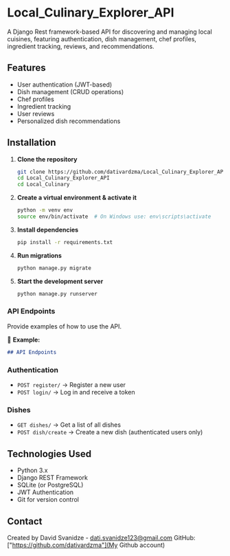 # Local_Culinary_Explorer_API
A Django Rest framework-based API for discovering and managing local cuisines,
featuring authentication, dish management, chef profiles, ingredient tracking, reviews, and recommendations.

## Features  
- User authentication (JWT-based)  
- Dish management (CRUD operations)  
- Chef profiles  
- Ingredient tracking  
- User reviews 
- Personalized dish recommendations

## Installation  

1. **Clone the repository**  
   ```bash
   git clone https://github.com/dativardzma/Local_Culinary_Explorer_API.git
   cd Local_Culinary_Explorer_API
   cd Local_Culinary

2. **Create a virtual environment & activate it**
   ```bash
   python -m venv env  
   source env/bin/activate  # On Windows use: env\scripts\activate

3. **Install dependencies**
   ```bash
   pip install -r requirements.txt

4. **Run migrations**
   ```bash
   python manage.py migrate

5. **Start the development server**
   ```bash
   python manage.py runserver


### **API Endpoints**  
Provide examples of how to use the API.  

📌 **Example:**  
```md
## API Endpoints  
```

### Authentication  
- `POST register/` → Register a new user  
- `POST login/` → Log in and receive a token  


### Dishes  
- `GET dishes/` → Get a list of all dishes  
- `POST dish/create` → Create a new dish (authenticated users only)



## Technologies Used  
- Python 3.x  
- Django REST Framework  
- SQLite (or PostgreSQL)  
- JWT Authentication  
- Git for version control  


## Contact  
Created by David Svanidze - dati.svanidze123@gmail.com
GitHub: ["https://github.com/dativardzma"](My Github account)

